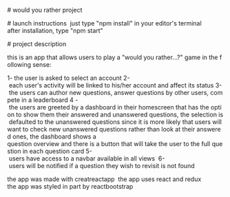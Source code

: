 # would you rather project

# launch instructions 
just type "npm install" in your editor's terminal 
after installation, type "npm start"

# project description

this is an app that allows users to play a "would you rather...?" game in the following sense:

1- the user is asked to select an account
2- each user's activity will be linked to his/her account and affect its status
3- the users can author new questions, answer questions by other users, compete in a leaderboard
4 - the users are greeted by a dashboard in their homescreen that has the option to show them their answered and unanswered questions, the selection is defaulted to the unanswered questions since it is more likely that users will want to check new unanswered questions rather than look at their answered ones, the dashboard shows a question overview and there is a button that will take the user to the full question in each question card
5- users have access to a navbar available in all views 
6- users will be notified if a question they wish to revisit is not found

the app was made with creatreactapp 
the app uses react and redux 
the app was styled in part by reactbootstrap

